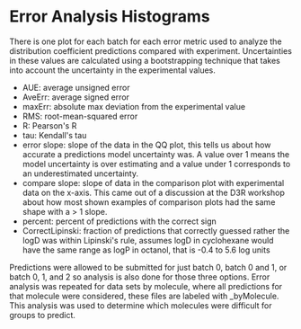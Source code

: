 # Error Analysis Histograms

There is one plot for each batch for each error metric used to analyze the distribution coefficient predictions compared with experiment. 
Uncertainties in these values are calculated using a bootstrapping technique that takes into account the uncertainty in the experimental values. 

* AUE: average unsigned error
* AveErr: average signed error
* maxErr: absolute max deviation from the experimental value
* RMS: root-mean-squared error
* R: Pearson's R
* tau: Kendall's tau
* error slope: slope of the data in the QQ plot, this tells us about how accurate a predictions model uncertainty was. A value over 1 means the model uncertainty is over estimating and a value under 1 corresponds to an underestimated uncertainty.
* compare slope: slope of data in the comparison plot with experimental data on the x-axis. This came out of a discussion at the D3R workshop about how most shown examples of comparison plots had the same shape with a > 1 slope. 
* percent: percent of predictions with the correct sign
* CorrectLipinski: fraction of predictions that correctly guessed rather the logD was within Lipinski's rule, assumes logD in cyclohexane would have the same range as logP in octanol, that is -0.4 to 5.6 log units
 
Predictions were allowed to be submitted for just batch 0, batch 0 and 1, or batch 0, 1, and 2 so analysis is also done for those three options.
Error analysis was repeated for data sets by molecule, where all predictions for that molecule were considered, these files are labeled with _byMolecule. This analysis was used to determine which molecules were difficult for groups to predict.  
